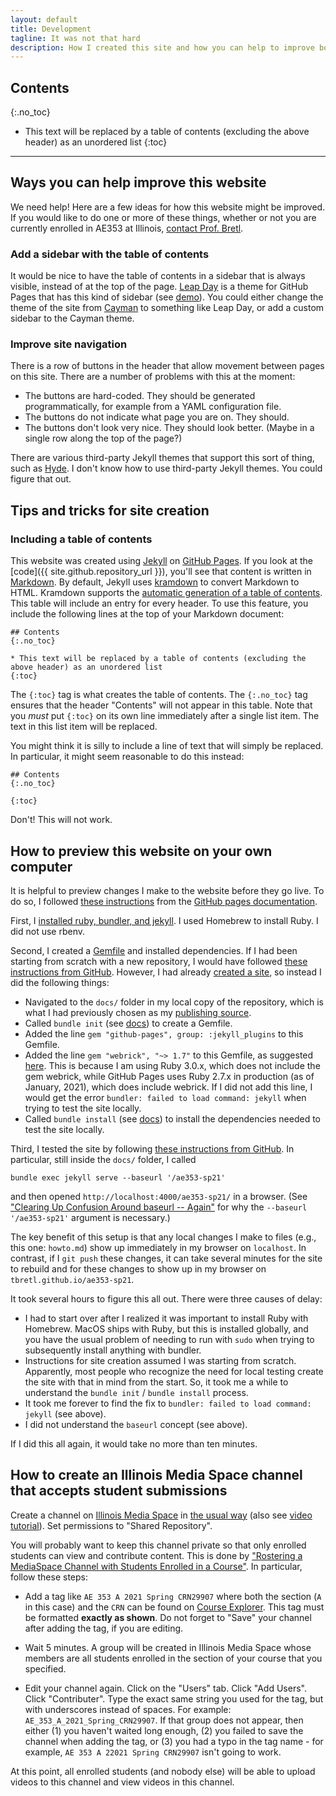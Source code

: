 ```yaml
---
layout: default
title: Development
tagline: It was not that hard
description: How I created this site and how you can help to improve both it and the course
---
```


## Contents
{:.no_toc}

* This text will be replaced by a table of contents (excluding the above header) as an unordered list
{:toc}

---

## Ways you can help improve this website

We need help! Here are a few ideas for how this website might be improved. If you would like to do one or more of these things, whether or not you are currently enrolled in AE353 at Illinois, [contact Prof. Bretl](mailto:tbretl@illinois.edu).

### Add a sidebar with the table of contents

It would be nice to have the table of contents in a sidebar that is always visible, instead of at the top of the page. [Leap Day](https://github.com/pages-themes/leap-day) is a theme for GitHub Pages that has this kind of sidebar (see [demo](https://pages-themes.github.io/leap-day/)). You could either change the theme of the site from [Cayman](https://github.com/pages-themes/cayman) to something like Leap Day, or add a custom sidebar to the Cayman theme.

### Improve site navigation

There is a row of buttons in the header that allow movement between pages on this site. There are a number of problems with this at the moment:

* The buttons are hard-coded. They should be generated programmatically, for example from a YAML configuration file.
* The buttons do not indicate what page you are on. They should.
* The buttons don't look very nice. They should look better. (Maybe in a single row along the top of the page?)

There are various third-party Jekyll themes that support this sort of thing, such as [Hyde](https://github.com/poole/hyde). I don't know how to use third-party Jekyll themes. You could figure that out.

## Tips and tricks for site creation

### Including a table of contents

This website was created using [Jekyll](https://jekyllrb.com) on [GitHub Pages](https://pages.github.com). If you look at the [code]({{ site.github.repository_url }}), you'll see that content is written in [Markdown](https://docs.github.com/en/github/writing-on-github/about-writing-and-formatting-on-github). By default, Jekyll uses [kramdown](https://kramdown.gettalong.org) to convert Markdown to HTML. Kramdown supports the [automatic generation of a table of contents](https://kramdown.gettalong.org/converter/html.html#toc). This table will include an entry for every header. To use this feature, you include the following lines at the top of your Markdown document:
```
## Contents
{:.no_toc}

* This text will be replaced by a table of contents (excluding the above header) as an unordered list
{:toc}
```
The `{:toc}` tag is what creates the table of contents. The `{:.no_toc}` tag ensures that the header "Contents" will not appear in this table. Note that you *must* put `{:toc}` on its own line immediately after a single list item. The text in this list item will be replaced.

You might think it is silly to include a line of text that will simply be replaced. In particular, it might seem reasonable to do this instead:
```
## Contents
{:.no_toc}

{:toc}
```
Don't! This will not work.




## How to preview this website on your own computer

It is helpful to preview changes I make to the website before they go live. To do so, I followed [these instructions](https://docs.github.com/en/github/working-with-github-pages/testing-your-github-pages-site-locally-with-jekyll) from the [GitHub pages documentation](https://docs.github.com/).

First, I [installed ruby, bundler, and jekyll](https://jekyllrb.com/docs/installation/macos/). I used Homebrew to install Ruby. I did not use rbenv.

Second, I created a [Gemfile](https://bundler.io/man/gemfile.5.html#NAME) and installed dependencies. If I had been starting from scratch with a new repository, I would have followed [these instructions from GitHub](https://docs.github.com/en/github/working-with-github-pages/creating-a-github-pages-site-with-jekyll). However, I had already [created a site](https://docs.github.com/en/github/working-with-github-pages/creating-a-github-pages-site), so instead I did the following things:
* Navigated to the `docs/` folder in my local copy of the repository, which is what I had previously chosen as my [publishing source](https://docs.github.com/en/github/working-with-github-pages/configuring-a-publishing-source-for-your-github-pages-site).
* Called `bundle init` (see [docs](https://bundler.io/v2.2/man/bundle-init.1.html)) to create a Gemfile.
* Added the line `gem "github-pages", group: :jekyll_plugins` to this Gemfile.
* Added the line `gem "webrick", "~> 1.7"` to this Gemfile, as suggested [here](https://github.com/github/pages-gem/issues/752#issuecomment-764647862). This is because I am using Ruby 3.0.x, which does not include the gem webrick, while GitHub Pages uses Ruby 2.7.x in production (as of January, 2021), which does include webrick. If I did not add this line, I would get the error `bundler: failed to load command: jekyll` when trying to test the site locally.
* Called `bundle install` (see [docs](https://bundler.io/man/bundle-install.1.html)) to install the dependencies needed to test the site locally.

Third, I tested the site by following [these instructions from GitHub](https://docs.github.com/en/github/working-with-github-pages/testing-your-github-pages-site-locally-with-jekyll). In particular, still inside the `docs/` folder, I called
```
bundle exec jekyll serve --baseurl '/ae353-sp21'
```
and then opened `http://localhost:4000/ae353-sp21/` in a browser. (See ["Clearing Up Confusion Around baseurl -- Again"](https://byparker.com/blog/2014/clearing-up-confusion-around-baseurl/) for why the `--baseurl '/ae353-sp21'` argument is necessary.)

The key benefit of this setup is that any local changes I make to files (e.g., this one: `howto.md`) show up immediately in my browser on `localhost`. In contrast, if I `git push` these changes, it can take several minutes for the site to rebuild and for these changes to show up in my browser on `tbretl.github.io/ae353-sp21`.

It took several hours to figure this all out. There were three causes of delay:

* I had to start over after I realized it was important to install Ruby with Homebrew. MacOS ships with Ruby, but this is installed globally, and you have the usual problem of needing to run with `sudo` when trying to subsequently install anything with bundler.
* Instructions for site creation assumed I was starting from scratch. Apparently, most people who recognize the need for local testing create the site with that in mind from the start. So, it took me a while to understand the `bundle init` / `bundle install` process.
* It took me forever to find the fix to `bundler: failed to load command: jekyll` (see above).
* I did not understand the `baseurl` concept (see above).

If I did this all again, it would take no more than ten minutes.


## How to create an Illinois Media Space channel that accepts student submissions

Create a channel on [Illinois Media Space](https://mediaspace.illinois.edu) in [the usual way](https://mediaspace.illinois.edu/help#tut-createchannel) (also see [video tutorial](https://mediaspace.illinois.edu/media/t/1_l8xu6p9n/33192941)). Set permissions to "Shared Repository".

You will probably want to keep this channel private so that only enrolled students can view and contribute content. This is done by ["Rostering a MediaSpace Channel with Students Enrolled in a Course"](https://publish.illinois.edu/id-training/rostering-a-mediaspace-channel-with-students-enrolled-in-a-course/). In particular, follow these steps:

* Add a tag like `AE 353 A 2021 Spring CRN29907` where both the section (`A` in this case) and the `CRN` can be found on [Course Explorer](https://courses.illinois.edu). This tag must be formatted **exactly as shown**. Do not forget to "Save" your channel after adding the tag, if you are editing.

* Wait 5 minutes. A group will be created in Illinois Media Space whose members are all students enrolled in the section of your course that you specified.

* Edit your channel again. Click on the "Users" tab. Click "Add Users". Click "Contributer". Type the exact same string you used for the tag, but with underscores instead of spaces. For example: `AE_353_A_2021_Spring_CRN29907`. If that group does not appear, then either (1) you haven't waited long enough, (2) you failed to save the channel when adding the tag, or (3) you had a typo in the tag name - for example, `AE 353 A 22021 Spring CRN29907` isn't going to work.

At this point, all enrolled students (and nobody else) will be able to upload videos to this channel and view videos in this channel.
